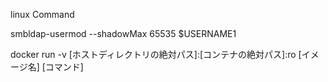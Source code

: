 ﻿linux Command

smbldap-usermod --shadowMax 65535 $USERNAME1


docker run -v [ホストディレクトリの絶対パス]:[コンテナの絶対パス]:ro [イメージ名] [コマンド]

